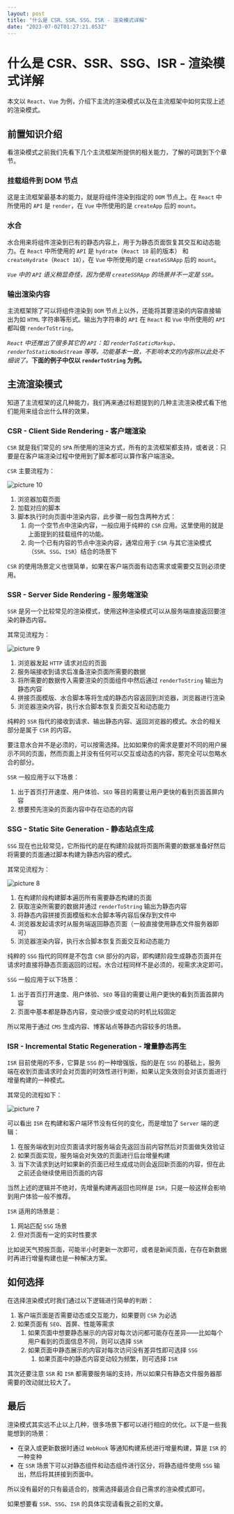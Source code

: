 ```yaml
---
layout: post
title: "什么是 CSR、SSR、SSG、ISR - 渲染模式详解"
date: "2023-07-02T01:27:21.053Z"
---
```

什么是 CSR、SSR、SSG、ISR - 渲染模式详解
============================

本文以 `React`、`Vue` 为例，介绍下主流的渲染模式以及在主流框架中如何实现上述的渲染模式。

前置知识介绍
------

看渲染模式之前我们先看下几个主流框架所提供的相关能力，了解的可跳到下个章节。

### 挂载组件到 DOM 节点

这是主流框架最基本的能力，就是将组件渲染到指定的 `DOM` 节点上。在 `React` 中所使用的 `API` 是 `render`，在 `Vue` 中所使用的是 `createApp` 后的 `mount`。

### 水合

水合用来将组件渲染到已有的静态内容上，用于为静态页面恢复其交互和动态能力。在 `React` 中所使用的 `API` 是 `hydrate`（`React 18` 前的版本） 和 `createHydrate`（`React 18`），在 `Vue` 中所使用的是 `createSSRApp` 后的 `mount`。

_`Vue` 中的 `API` 语义稍显奇怪，因为使用 `createSSRApp` 的场景并不一定是 `SSR`。_

### 输出渲染内容

主流框架除了可以将组件渲染到 `DOM` 节点上以外，还能将其要渲染的内容直接输出为如 `HTML` 字符串等形式。输出为字符串的 `API` 在 `React` 和 `Vue` 中所使用的 `API` 都叫做 `renderToString`。

_`React` 中还推出了很多其它的 `API`：如 `renderToStaticMarkup`、 `renderToStaticNodeStream` 等等。功能基本一致，不影响本文的内容所以此处不细说了。_**下面的例子中仅以 `renderToString` 为例。**

主流渲染模式
------

知道了主流框架的这几种能力，我们再来通过标题提到的几种主流渲染模式看下他们能用来组合出什么样的效果，

### CSR - Client Side Rendering - 客户端渲染

`CSR` 就是我们常见的 `SPA` 所使用的渲染方式，所有的主流框架都支持，或者说：只要是在客户端渲染过程中使用到了脚本都可以算作客户端渲染。

`CSR` 主要流程为：

![picture 10](https://stg.heyfe.org/images/blog-csr-ssr-ssg-isr-1688220493212.png)

1.  浏览器加载页面
2.  加载对应的脚本
3.  脚本执行时向页面中渲染内容，此步骤一般包含两种方式：
    1.  向一个空节点中渲染内容，一般应用于纯粹的 `CSR` 应用。这里使用的就是上面提到的挂载组件的功能。
    2.  向一个已有内容的节点中渲染内容，通常应用于 `CSR` 与其它渲染模式（`SSR`、`SSG`、`ISR`）结合的场景下

`CSR` 的使用场景定义也很简单，如果在客户端页面有动态需求或需要交互则必须使用。

### SSR - Server Side Rendering - 服务端渲染

`SSR` 是另一个比较常见的渲染模式，使用这种渲染模式可以从服务端直接返回要渲染的静态内容。

其常见流程为：

![picture 9](https://stg.heyfe.org/images/blog-csr-ssr-ssg-isr-1688220457338.png)

1.  浏览器发起 `HTTP` 请求对应的页面
2.  服务端接收到请求后准备渲染页面所需要的数据
3.  将所需要的数据传入需要渲染的页面组件中然后通过 `renderToString` 输出为静态内容
4.  拼接页面模版、水合脚本等将生成的静态内容返回到浏览器，浏览器进行渲染
5.  浏览器渲染内容，执行水合脚本恢复页面交互和动态能力

纯粹的 `SSR` 指代的接收到请求、输出静态内容、返回浏览器的模式。水合的相关部分是属于 `CSR` 的内容。

要注意水合并不是必须的，可以按需选择。比如如果你的需求是要对不同的用户展示不同的页面，然而页面上并没有任何可以交互或动态的内容，那完全可以忽略水合的部分。

`SSR` 一般应用于以下场景：

1.  出于首页打开速度、用户体验、`SEO` 等目的需要让用户更快的看到页面首屏内容
2.  想要预先渲染的页面内容中存在动态的内容

### SSG - Static Site Generation - 静态站点生成

`SSG` 现在也比较常见，它所指代的是在构建阶段就将页面所需要的数据准备好然后将需要的页面通过脚本构建为静态内容的模式。

其常见流程为：

![picture 8](https://stg.heyfe.org/images/blog-csr-ssr-ssg-isr-1688220324110.png)

1.  在构建阶段构建脚本遍历所有需要静态构建的页面
2.  获取渲染所需要的数据并通过 `renderToString` 输出为静态内容
3.  将静态内容拼接页面模版和水合脚本等内容后保存到文件中
4.  浏览器发起请求时从服务端返回静态页面（一般直接使用静态文件服务器即可）
5.  浏览器渲染内容，执行水合脚本恢复页面交互和动态能力

纯粹的 `SSG` 指代的同样是不包含 `CSR` 部分的内容，即构建阶段生成静态页面并在请求时直接将静态页面返回的过程。水合过程同样不是必须的，视需求决定即可。

`SSG` 一般应用于以下场景：

1.  出于首页打开速度、用户体验、`SEO` 等目的需要让用户更快的看到页面首屏内容
2.  页面中基本都是静态内容，变动很少或变动的时机比较固定

所以常用于通过 `CMS` 生成内容、博客站点等静态内容较多的场景。

### ISR - Incremental Static Regeneration - 增量静态再生

`ISR` 目前使用的不多，它算是 `SSG` 的一种增强版，指的是在 `SSG` 的基础上，服务端在收到页面请求时会对页面的时效性进行判断，如果认定失效则会对该页面进行增量构建的一种模式。

其常见的流程如下：

![picture 7](https://stg.heyfe.org/images/blog-csr-ssr-ssg-isr-1688218599564.png)

可以看出 `ISR` 在构建和客户端环节没有任何的变化，而是增加了 `Server` 端的逻辑：

1.  在服务端收到对应页面请求时服务端会先返回当前内容然后对页面做失效验证
2.  如果页面实现，服务端会对失效的页面进行后台增量构建
3.  当下次请求到达时如果新的页面已经生成成功则会返回新页面的内容，但在此之前还会继续使用旧页面的内容

当然上述的逻辑并不绝对，先增量构建再返回也同样是 `ISR`，只是一般这样会影响到用户体验一般不推荐。

`ISR` 适用的场景是：

1.  网站匹配 `SSG` 场景
2.  但对页面有一定的实时性要求

比如说天气预报页面，可能半小时更新一次即可，或者是新闻页面，在存在新数据时再进行增量构建也是一种解决方案。

如何选择
----

在选择渲染模式时我们通过以下逻辑进行简单的判断：

1.  客户端页面是否需要动态或交互能力，如果要则 `CSR` 为必选
2.  如果页面有 `SEO`、首屏、性能等需求
    1.  如果页面中想要静态展示的内容对每次访问都可能存在差异——比如每个用户看到的页面信息不同，则可以选择 `SSR`
    2.  如果页面中静态展示的内容对每次访问没有差异性即可选择 `SSG`
        1.  如果页面中的静态内容变动较为频繁，则可选择 `ISR`

其次还要注意 `SSR` 和 `ISR` 都需要服务端的支持，所以如果只有静态文件服务器那需要的改动就比较大了。

最后
--

渲染模式其实远不止以上几种，很多场景下都可以进行相应的优化。以下是一些我能想到的场景：

*   在录入或更新数据时通过 `WebHook` 等通知构建系统进行增量构建，算是 `ISR` 的一种变种
*   在 `SSR` 场景下可以对静态组件和动态组件进行区分，将静态组件使用 `SSG` 输出，然后将其拼接到页面中。

所以没有最好的只有最适合的，按需选择最适合自己需求的渲染模式即可。

如果想要看 `SSR`、`SSG`、`ISR` 的具体实现请看我之前的文章。